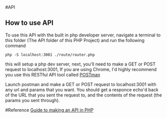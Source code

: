 #API
## How to use API
To use this API with the built in php developer server, navigate a terminal to
this folder (The API folder of this PHP Project) and run the following command

```
php -S localhost:3001 ./route/router.php
```

this will setup a php dev server, next, you'll need to make a GET or POST
request to localhost:3001, If you are using Chrome, I'd highly recommend you use
this RESTful API tool called [POSTman](http://www.getpostman.com/)

Launch postman and make a GET or POST request to localhost:3001 with any url and
params that you want. You should get a responce echo'd back of the URL that you
sent the request to, and the contents of the request
(the params you sent through).

#Reference
[Guide to making an API in PHP](http://coreymaynard.com/blog/creating-a-restful-api-with-php/)
